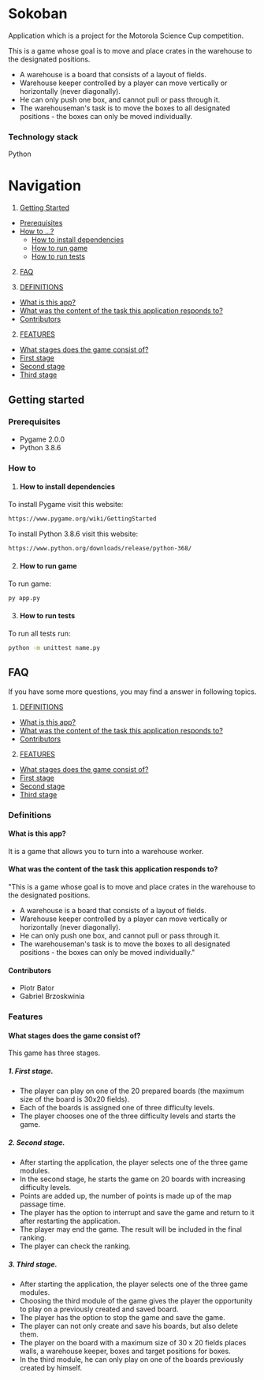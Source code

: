 # Sokoban

Application which is a project for the Motorola Science Cup competition.

This is a game whose goal is to move and place crates in the warehouse to the designated positions.
-  A warehouse is a board that consists of a layout of fields.
-  Warehouse keeper controlled by a player can move vertically or horizontally (never diagonally).
-  He can only push one box, and cannot pull or pass through it.
-  The warehouseman's task is to move the boxes to all designated positions - the boxes can only be moved individually.

### Technology stack
Python

# Navigation

1. [Getting Started](#getting-started)

- [Prerequisites](#prerequisites)
- [How to ...?](#how-to)
  - [How to install dependencies](#how-to-install-dependencies)
  - [How to run game](#how-to-run-game)
  - [How to run tests](#how-to-run-test)

2. [FAQ](#faq)

1. [DEFINITIONS](#definitions)

- [What is this app?](#what-is-this-app)
- [What was the content of the task this application responds to?](#what-was-the-content-of-the-task-this-application-responds-to)
- [Contributors](#contributors)

2. [FEATURES](#features)

- [What stages does the game consist of?](#what-does-the-application-show-on-the-map)
- [First stage](#first-stage)
- [Second stage](#second-stage)
- [Third stage](#third-stage)

## Getting started

### Prerequisites

- Pygame 2.0.0
- Python 3.8.6

### How to

1. #### How to install dependencies

To install Pygame visit this website:

```bash
https://www.pygame.org/wiki/GettingStarted
```

To install Python 3.8.6 visit this website:

```bash
https://www.python.org/downloads/release/python-368/
```

2. #### How to run game

To run game:

```bash
py app.py
```

3. #### How to run tests

To run all tests run:

```bash
python -m unittest name.py
```

## FAQ

If you have some more questions, you may find a answer in following topics.

1. [DEFINITIONS](#definitions)

- [What is this app?](#what-is-this-app)
- [What was the content of the task this application responds to?](#what-was-the-content-of-the-task-this-application-responds-to)
- [Contributors](#contributors)

2. [FEATURES](#features)

- [What stages does the game consist of?](#what-stages-does-the-game-consist-of)
- [First stage](#first-stage)
- [Second stage](#second-stage)
- [Third stage](#third-stage)

### Definitions

#### What is this app?

It is a game that allows you to turn into a warehouse worker.

#### What was the content of the task this application responds to?

"This is a game whose goal is to move and place crates in the warehouse to the designated positions.
-  A warehouse is a board that consists of a layout of fields.
-  Warehouse keeper controlled by a player can move vertically or horizontally (never diagonally).
-  He can only push one box, and cannot pull or pass through it.
-  The warehouseman's task is to move the boxes to all designated positions - the boxes can only be moved individually."

#### Contributors

- Piotr Bator
- Gabriel Brzoskwinia

### Features

#### What stages does the game consist of?

This game has three stages.

##### 1. First stage.

- The player can play on one of the 20 prepared boards (the maximum size of the board is 30x20 fields).
- Each of the boards is assigned one of three difficulty levels.
- The player chooses one of the three difficulty levels and starts the game.

##### 2. Second stage.

- After starting the application, the player selects one of the three game modules.
- In the second stage, he starts the game on 20 boards with increasing difficulty levels.
- Points are added up, the number of points is made up of the map passage time.
- The player has the option to interrupt and save the game and return to it after restarting the application.
- The player may end the game. The result will be included in the final ranking.
- The player can check the ranking.

##### 3. Third stage.

- After starting the application, the player selects one of the three game modules.
- Choosing the third module of the game gives the player the opportunity to play on a previously created and saved board.
- The player has the option to stop the game and save the game.
- The player can not only create and save his boards, but also delete them.
- The player on the board with a maximum size of 30 x 20 fields places walls, a warehouse keeper, boxes and target positions for boxes.
- In the third module, he can only play on one of the boards previously created by himself.

